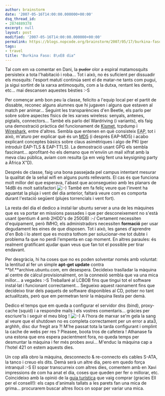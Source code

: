 ```yaml
---
author: brainstorm
date: '2007-05-16T14:00:00.000000+00:00'
dsq_thread_id:
- 2874889378
excerpt: null
layout: post
modified: '2007-05-16T14:00:00.000000+00:00'
permalink: https://blogs.nopcode.org/brainstorm/2007/05/17/burkina-faso-8e-dia/
tags:
- travel
title: "Burkina Faso: 8\xE8 dia"
---
```


Tal com em va comentar en Dani, la <strike>pudor</strike> olor a espiral matamosquits persisteix a tota l'habitació i roba... Tot i això, no és suficient per dissuadir els mosquits: l'esport matutí continúa sent el de matar-ne tants com pugui, ja sigui sortint de la xarxa antimosquits, com a la dutxa, rentant les dents, etc... mai descansen aquestes bèsties :-S

Per començar amb bon peu la classe, felicito a l'equip local per el partit de dissabte, reconec alguns alumnes que hi jugaven i alguns que estaven al match per animar... Seguint les transparències d'en Beetle, els parlo per sobre sobre aspectes físics de les xarxes wireless: senyals, antenes, pigtails, connectors... També els parlo del Wardriving (i variants), els faig una demostració pràctica del funcionament de [Kismet][1], tcpdump i [Wireshark][2], entre d'altres. Sembla que entenen en què consisteix <acronym title='Extensible Authentication Protocol'>EAP</acronym>, tot i això, m'aturo per explicar què és un [MD5][3] (i després EAP-MD5) i acabo explicant conceptes bàsics sobre claus asimètriques i algo de PKI (per introduïr EAP-TLS & EAP-TTLS). La demostració usant GPG els sembla fascinant... aprofitant-ho els demano que m'enviin un mail xifrat amb la meva clau pública, aviam com resulta (ja em veig fent una keysigning party a Àfrica X"D). 

<!--more-->

Després de classe, faig una bona passejada pel campus intentant mesurar la qualitat de la señal wifi en alguns punts rellevants. El cas és que funciona molt millor del que esperava, l'abast que aconsegueixo amb les planars de 14dBi és molt satisfactori <img src="http://blogs.nopcode.org/brainstorm/wp-includes/images/smilies/icon_smile.gif" alt=":-)" class="wp-smiley" /> També em fa feliç veure que l'invent ha aguantat la pluja i vent del dia anterior, faltarà veure com es comporta durant l'estació següent (plujes torrencials i vent fort).

La resta del dia el dedico a instal·lar ubuntu server a una de les màquines que es va portar en missions passades i que per desconeixement no s'està usant (pentium 4 amb 2HDD's de 250GB) :-/ Certament necessiten d'equipament, però IMHO, els administradors necessiten **formació** per usar degudament les eines de que disposen. Tot i això, les ganes d'aprendre d'en Bob i lo atent que es mostra tothom per solucionar-me tot dubte i problema fa que no perdi l'empenta en cap moment. En altres paraules: és realment gratificant ajudar quan veus que fan tot el possible per tirar endavant.

Per desgràcia, hi ha coses que no es poden solventar només amb voluntat: la lentitud al fer un simple **apt-get update** contra **bf.**archive.ubuntu.com, em desespera. Decideixo traslladar la màquina al centre de càlcul provisionalment, on la connexió sembla que va una mica millor... a vegades :-S Treballaré al LCBOB fins que tingui tot el software instal·lat i funcionant correctament... Segueixo aquest raonament fins que decideixo tirar dels paquets de software disponibles al CD, potser no tant actualitzats, però que em permetran tenir la màquina llesta per demà.

Dedico el temps que em queda a configurar el servidor dns (bind), proxy-cache (squid) i a respondre mails i els vostres comentaris... gràcies per escriure'ls i seguir el meu blog ! <img src="http://blogs.nopcode.org/brainstorm/wp-includes/images/smilies/icon_smile.gif" alt=":-)" class="wp-smiley" /> A l'hora de marxar se'm gela la sang al veure que el shutdown no es completa correctament per un error a ata3, arghhh, disc dur fregit ara ?! M'he passat tota la tarda configurant i omplint la cache de webs per res ? Pleasee, boota tros de cafetera ! Athanase fa una estona que ens espera pacientment fora, no queda temps per desmuntar la màquina i fer més probes avui... M'enduc la màquina cap a l'hotel 421 on estem aquests dies.

Un cop allà obro la màquina, desconnecto & re-connecto els cables S-ATA, la tanco i creuo els dits. Demà serà un altre dia, pero em quedo força intranquil :-S El sopar transcurreix com altres dies, comentem amb en Xavi impressions de com ha anat el dia, coses que queden per fer o millorar, etc. Coincideixo amb la opinió de la [guia turística][4] que vaig comprar (gracies Ell per el consell!): els caps d'animals tallats a les parets fan una mica de grima... procurarem buscar altres llocs on sopar per variar una mica.

 [1]: http://www.kismetwireless.net/
 [2]: http://www.wireshark.org/
 [3]: http://en.wikipedia.org/wiki/MD5
 [4]: http://www.amazon.co.uk/Burkina-Faso-Bradt-Travel-Guide/dp/1841621544/ref=pd_bbs_sr_1/026-3581625-5822847?ie=UTF8&s=books&qid=1179423706&sr=8-1